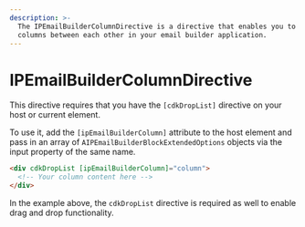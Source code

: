 ```yaml
---
description: >-
  The IPEmailBuilderColumnDirective is a directive that enables you to connect
  columns between each other in your email builder application.
---
```


# IPEmailBuilderColumnDirective

This directive requires that you have the `[cdkDropList]` directive on your host or current element.

To use it, add the `[ipEmailBuilderColumn]` attribute to the host element and pass in an array of `AIPEmailBuilderBlockExtendedOptions` objects via the input property of the same name.

```html
<div cdkDropList [ipEmailBuilderColumn]="column">
  <!-- Your column content here -->
</div>
```

In the example above, the `cdkDropList` directive is required as well to enable drag and drop functionality.
